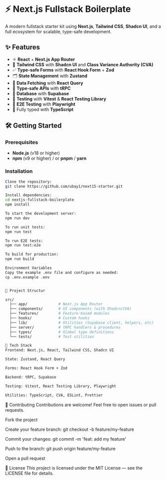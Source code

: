 # ⚡ Next.js Fullstack Boilerplate

A modern fullstack starter kit using **Next.js**, **Tailwind CSS**, **Shadcn UI**, and a full ecosystem for scalable, type-safe development.

## ✨ Features

- ⚛️ **React** + **Next.js App Router**
- 💅 **Tailwind CSS** with **Shadcn UI** and **Class Variance Authority (CVA)**
- ✅ **Type-safe Forms** with **React Hook Form** + **Zod**
- 🗂️ **State Management** with **Zustand**
- 🔁 **Data Fetching** with **React Query**
- 🔌 **Type-safe APIs** with **tRPC**
- 🔐 **Database** with **Supabase**
- 🧪 **Testing** with **Vitest** & **React Testing Library**
- 🧭 **E2E Testing** with **Playwright**
- 🔧 Fully typed with **TypeScript**

## 🛠 Getting Started

### Prerequisites

- **Node.js** (v18 or higher)
- **npm** (v9 or higher) / or **pnpm** / **yarn**

### Installation

```bash
Clone the repository:
git clone https://github.com/ubay1/next15-starter.git

Install dependencies:
cd nextjs-fullstack-boilerplate
npm install

To start the development server:
npm run dev

To run unit tests:
npm run test

To run E2E tests:
npm run test:e2e

To build for production:
npm run build

Environment Variables
Copy the example .env file and configure as needed:
cp .env.example .env


📁 Project Structur

src/
  ├── app/              # Next.js App Router
  ├── components/       # UI components (with Shadcn/CVA)
  ├── features/         # Feature-based modules
  ├── hooks/            # Custom hooks
  ├── lib/              # Utilities (Supabase client, helpers, etc)
  ├── server/           # tRPC handlers & procedures
  ├── types/            # Global type definitions
  └── tests/            # Test utilities

🧰 Tech Stack
Frontend: Next.js, React, Tailwind CSS, Shadcn UI

State: Zustand, React Query

Forms: React Hook Form + Zod

Backend: tRPC, Supabase

Testing: Vitest, React Testing Library, Playwright

Utilities: TypeScript, CVA, ESLint, Prettier
```

🤝 Contributing
Contributions are welcome! Feel free to open issues or pull requests.

Fork the project

Create your feature branch: git checkout -b feature/my-feature

Commit your changes: git commit -m 'feat: add my feature'

Push to the branch: git push origin feature/my-feature

Open a pull request

📄 License
This project is licensed under the MIT License — see the LICENSE file for details.
